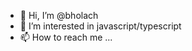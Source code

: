 - 👋 Hi, I’m @bholach
- 👀 I’m interested in javascript/typescript
- 📫 How to reach me ...

<!---
bholach/bholach is a ✨ special ✨ repository because its `README.md` (this file) appears on your GitHub profile.
You can click the Preview link to take a look at your changes.
--->

